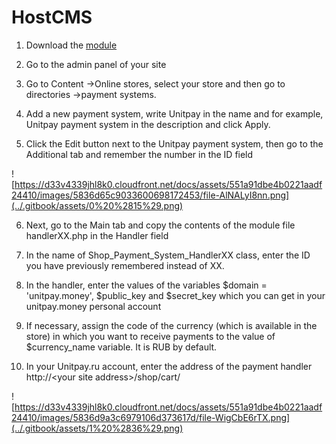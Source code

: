 # HostCMS

1. Download the [module](https://github.com/unitpay/hostcms-module/releases/download/1.0.1/hostcms-module-1.0.1.zip)

2. Go to the admin panel of your site

3. Go to Content -&gt;Online stores, select your store and then go to directories -&gt;payment systems.

4. Add a new payment system, write Unitpay in the name and for example, Unitpay payment system in the description and click Apply.

5. Click the Edit button next to the Unitpay payment system, then go to the Additional tab and remember the number in the ID field

![https://d33v4339jhl8k0.cloudfront.net/docs/assets/551a91dbe4b0221aadf24410/images/5836d65c9033600698172453/file-AlNALyI8nn.png](../.gitbook/assets/0%20%2815%29.png)

6. Next, go to the Main tab and copy the contents of the module file handlerXX.php in the Handler field

7. In the name of Shop\_Payment\_System\_HandlerXX class, enter the ID you have previously remembered instead of XX.

8. In the handler, enter the values of the variables $domain = 'unitpay.money', $public\_key and $secret\_key which you can get in your unitpay.money personal account

9. If necessary, assign the code of the currency \(which is available in the store\) in which you want to receive payments to the value of $currency\_name variable. It is RUB by default.

10. In your Unitpay.ru account, enter the address of the payment handler http://&lt;your site address&gt;/shop/cart/

![https://d33v4339jhl8k0.cloudfront.net/docs/assets/551a91dbe4b0221aadf24410/images/5836d9a3c6979106d373617d/file-WigCbE6rTX.png](../.gitbook/assets/1%20%2836%29.png)

